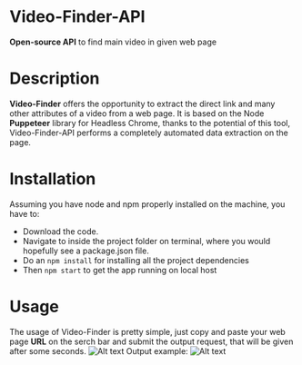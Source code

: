 # Video-Finder-API
**Open-source API** to find main video in given web page

# Description
**Video-Finder** offers the opportunity to extract the direct link and many other attributes of a video from a web page. 
It is based on the Node **Puppeteer** library for Headless Chrome, thanks to the potential of this tool, Video-Finder-API performs a completely automated data extraction on the page.

# Installation
Assuming you have node and npm properly installed on the machine, you have to:

- Download the code.
- Navigate to inside the project folder on terminal, where you would hopefully see a package.json file.
- Do an `npm install` for installing all the project dependencies
- Then `npm start` to get the app running on local host

# Usage
The usage of Video-Finder is pretty simple, just copy and paste your web page **URL** on the serch bar and submit the output request, that will be given after some seconds.
![Alt text](/img/screen1.png "Main Page")
Output example:
![Alt text](/img/screen2.png "Main Page")
